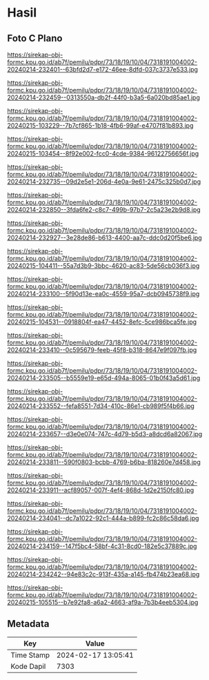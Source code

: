 # Hasil

## Foto C Plano

https://sirekap-obj-formc.kpu.go.id/ab7f/pemilu/pdpr/73/18/19/10/04/7318191004002-20240214-232401--63bfd2d7-e172-46ee-8dfd-037c3737e533.jpg

https://sirekap-obj-formc.kpu.go.id/ab7f/pemilu/pdpr/73/18/19/10/04/7318191004002-20240214-232459--0313550a-db2f-44f0-b3a5-6a020bd85ae1.jpg

https://sirekap-obj-formc.kpu.go.id/ab7f/pemilu/pdpr/73/18/19/10/04/7318191004002-20240215-103229--7b7cf865-1b18-4fb6-99af-e4707f81b893.jpg

https://sirekap-obj-formc.kpu.go.id/ab7f/pemilu/pdpr/73/18/19/10/04/7318191004002-20240215-103454--8f92e002-fcc0-4cde-9384-96122756656f.jpg

https://sirekap-obj-formc.kpu.go.id/ab7f/pemilu/pdpr/73/18/19/10/04/7318191004002-20240214-232735--09d2e5e1-206d-4e0a-9e61-2475c325b0d7.jpg

https://sirekap-obj-formc.kpu.go.id/ab7f/pemilu/pdpr/73/18/19/10/04/7318191004002-20240214-232850--3fda6fe2-c8c7-499b-97b7-2c5a23e2b9d8.jpg

https://sirekap-obj-formc.kpu.go.id/ab7f/pemilu/pdpr/73/18/19/10/04/7318191004002-20240214-232927--3e28de86-b613-4400-aa7c-ddc0d20f5be6.jpg

https://sirekap-obj-formc.kpu.go.id/ab7f/pemilu/pdpr/73/18/19/10/04/7318191004002-20240215-104411--55a7d3b9-3bbc-4620-ac83-5de56cb036f3.jpg

https://sirekap-obj-formc.kpu.go.id/ab7f/pemilu/pdpr/73/18/19/10/04/7318191004002-20240214-233100--5f90d13e-ea0c-4559-95a7-dcb0945738f9.jpg

https://sirekap-obj-formc.kpu.go.id/ab7f/pemilu/pdpr/73/18/19/10/04/7318191004002-20240215-104531--0918804f-ea47-4452-8efc-5ce986bca5fe.jpg

https://sirekap-obj-formc.kpu.go.id/ab7f/pemilu/pdpr/73/18/19/10/04/7318191004002-20240214-233410--0c595679-feeb-45f8-b318-8647e9f097fb.jpg

https://sirekap-obj-formc.kpu.go.id/ab7f/pemilu/pdpr/73/18/19/10/04/7318191004002-20240214-233505--b5559e19-e65d-494a-8065-01b0f43a5d61.jpg

https://sirekap-obj-formc.kpu.go.id/ab7f/pemilu/pdpr/73/18/19/10/04/7318191004002-20240214-233552--fefa8551-7d34-410c-86e1-cb989f5f4b66.jpg

https://sirekap-obj-formc.kpu.go.id/ab7f/pemilu/pdpr/73/18/19/10/04/7318191004002-20240214-233657--d3e0e074-747c-4d79-b5d3-a8dcd6a82067.jpg

https://sirekap-obj-formc.kpu.go.id/ab7f/pemilu/pdpr/73/18/19/10/04/7318191004002-20240214-233811--590f0803-bcbb-4769-b6ba-818260e7d458.jpg

https://sirekap-obj-formc.kpu.go.id/ab7f/pemilu/pdpr/73/18/19/10/04/7318191004002-20240214-233911--acf89057-007f-4ef4-868d-1d2e2150fc80.jpg

https://sirekap-obj-formc.kpu.go.id/ab7f/pemilu/pdpr/73/18/19/10/04/7318191004002-20240214-234041--dc7a1022-92c1-444a-b899-fc2c86c58da6.jpg

https://sirekap-obj-formc.kpu.go.id/ab7f/pemilu/pdpr/73/18/19/10/04/7318191004002-20240214-234159--147f5bc4-58bf-4c31-8cd0-182e5c37889c.jpg

https://sirekap-obj-formc.kpu.go.id/ab7f/pemilu/pdpr/73/18/19/10/04/7318191004002-20240214-234242--94e83c2c-913f-435a-a145-fb474b23ea68.jpg

https://sirekap-obj-formc.kpu.go.id/ab7f/pemilu/pdpr/73/18/19/10/04/7318191004002-20240215-105515--b7e92fa8-a6a2-4663-af9a-7b3b4eeb5304.jpg


## Metadata

| Key        | Value               |
| ---------- | ------------------- |
| Time Stamp | 2024-02-17 13:05:41 |
| Kode Dapil | 7303                |



